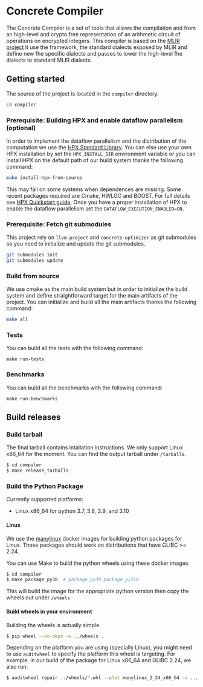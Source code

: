 # Concrete Compiler

The Concrete Compiler is a set of tools that allows the compilation and from an high-level and crypto free representation of an arithmetic circuit of operations on encrypted integers.
This compiler is based on the [MLIR project](https://mlir.llvm.org/) it use the framework, the standard dialects exposed by MLIR and define new fhe specific dialects and passes to lower the high-level fhe dialects to standard MLIR dialects.

## Getting started

The source of the project is located in the `compiler` directory.

```sh
cd compiler
```

### Prerequisite: Building HPX and enable dataflow parallelism (optional)

In order to implement the dataflow parallelism and the distribution of the computation we use the [HPX Standard Library](https://hpx-docs.stellar-group.org/). You can else use your own HPX installation by set the `HPX_INSTALL_DIR` environment variable or you can install HPX on the default path of our build system thanks the following command:

```sh
make install-hpx-from-source
```

This may fail on some systems when dependences are missing. Some recent packages required are Cmake, HWLOC and BOOST. For full details see [HPX Quickstart guide](https://hpx-docs.stellar-group.org/tags/1.7.1/html/quickstart.html).
Once you have a proper installation of HPX to enable the dataflow parallelism set the `DATAFLOW_EXECUTION_ENABLED=ON`.

### Prerequisite: Fetch git submodules

This project rely on `llvm-project` and `concrete-optimizer` as git submodules so you need to initialize and update the git submodules.

```sh
git submodules init
git submodules update
```

### Build from source

We use cmake as the main build system but in order to initialize the build system and define straightforward target for the main artifacts of the project. You can initialize and build all the main artifacts thanks the following command:

```sh
make all
```

### Tests

You can build all the tests with the following command:

```
make run-tests
```

### Benchmarks

You can build all the benchmarks with the following command:

```
make run-benchmarks
```

## Build releases

### Build tarball

The final tarball contains intallation instructions. We only support Linux x86_64 for the moment. You can find the output tarball under `/tarballs`.

```bash
$ cd compiler
$ make release_tarballs
```

### Build the Python Package

Currently supported platforms:
- Linux x86_64 for python 3.7, 3.8, 3.9, and 3.10

#### Linux

We use the [manylinux](https://github.com/pypa/manylinux) docker images for building python packages for Linux. Those packages should work on distributions that have GLIBC >= 2.24.

You can use Make to build the python wheels using these docker images:

```bash
$ cd compiler
$ make package_py38  # package_py39 package_py310
```

This will build the image for the appropriate python version then copy the wheels out under `/wheels`

#### Build wheels in your environment

Building the wheels is actually simple.

```bash
$ pip wheel --no-deps -w ../wheels .
```

Depending on the platform you are using (specially Linux), you might need to use `auditwheel` to specify the platform this wheel is targeting. For example, in our build of the package for Linux x86_64 and GLIBC 2.24, we also run:

```bash
$ auditwheel repair ../wheels/*.whl --plat manylinux_2_24_x86_64 -w ../wheels
```
